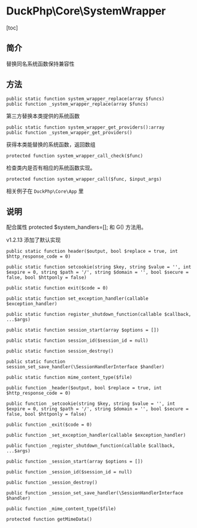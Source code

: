 # DuckPhp\Core\SystemWrapper
[toc]

## 简介

替换同名系统函数保持兼容性

## 方法

    public static function system_wrapper_replace(array $funcs)
    public function _system_wrapper_replace(array $funcs)
第三方替换本类提供的系统函数
    
    public static function system_wrapper_get_providers():array
    public function _system_wrapper_get_providers()
获得本类能替换的系统函数，返回数组   

    protected function system_wrapper_call_check($func)
检查类内是否有相应的系统函数实现。

    protected function system_wrapper_call($func, $input_args)
相关例子在 `DuckPhp\Core\App` 里

## 说明

配合属性 protected $system_handlers=[]; 和 G() 方法用。


v1.2.13 添加了默认实现






    public static function header($output, bool $replace = true, int $http_response_code = 0)

    public static function setcookie(string $key, string $value = '', int $expire = 0, string $path = '/', string $domain = '', bool $secure = false, bool $httponly = false)

    public static function exit($code = 0)

    public static function set_exception_handler(callable $exception_handler)

    public static function register_shutdown_function(callable $callback, ...$args)

    public static function session_start(array $options = [])

    public static function session_id($session_id = null)

    public static function session_destroy()

    public static function session_set_save_handler(\SessionHandlerInterface $handler)

    public static function mime_content_type($file)

    public function _header($output, bool $replace = true, int $http_response_code = 0)

    public function _setcookie(string $key, string $value = '', int $expire = 0, string $path = '/', string $domain = '', bool $secure = false, bool $httponly = false)

    public function _exit($code = 0)

    public function _set_exception_handler(callable $exception_handler)

    public function _register_shutdown_function(callable $callback, ...$args)

    public function _session_start(array $options = [])

    public function _session_id($session_id = null)

    public function _session_destroy()

    public function _session_set_save_handler(\SessionHandlerInterface $handler)

    public function _mime_content_type($file)

    protected function getMimeData()

